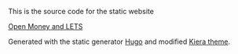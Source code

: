 This is the source code for the static website

[Open Money and LETS](https://reclaim.letsa.net)

Generated with the static generator [Hugo](https://gohugo.io) and modified [Kiera theme](https://themes.gohugo.io/hugo-kiera/).